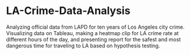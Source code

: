 # LA-Crime-Data-Analysis
Analyzing official data from LAPD for ten years of Los Angeles city crime. Visualizing data on Tableau, making a heatmap clip for LA crime rate at different hours of the day, and presenting report for the safest and most dangerous time for traveling to LA based on hypothesis testing.
